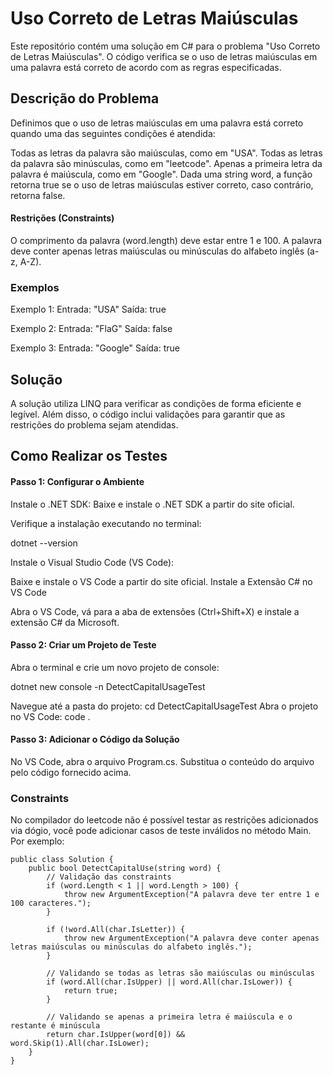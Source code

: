 # Uso Correto de Letras Maiúsculas
Este repositório contém uma solução em C# para o problema "Uso Correto de Letras Maiúsculas". O código verifica se o uso de letras maiúsculas em uma palavra está correto de acordo com as regras especificadas.

## Descrição do Problema
Definimos que o uso de letras maiúsculas em uma palavra está correto quando uma das seguintes condições é atendida:

Todas as letras da palavra são maiúsculas, como em "USA".
Todas as letras da palavra são minúsculas, como em "leetcode".
Apenas a primeira letra da palavra é maiúscula, como em "Google".
Dada uma string word, a função retorna true se o uso de letras maiúsculas estiver correto, caso contrário, retorna false.

#### Restrições (Constraints)
O comprimento da palavra (word.length) deve estar entre 1 e 100.
A palavra deve conter apenas letras maiúsculas ou minúsculas do alfabeto inglês (a-z, A-Z).

### Exemplos

Exemplo 1:
Entrada: "USA"
Saída: true

Exemplo 2:
Entrada: "FlaG"
Saída: false

Exemplo 3:
Entrada: "Google"
Saída: true

## Solução
A solução utiliza LINQ para verificar as condições de forma eficiente e legível. Além disso, o código inclui validações para garantir que as restrições do problema sejam atendidas.


## Como Realizar os Testes
 #### Passo 1: Configurar o Ambiente
Instale o .NET SDK:
Baixe e instale o .NET SDK a partir do site oficial.

Verifique a instalação executando no terminal:

dotnet --version

Instale o Visual Studio Code (VS Code):

Baixe e instale o VS Code a partir do site oficial.
Instale a Extensão C# no VS Code

Abra o VS Code, vá para a aba de extensões (Ctrl+Shift+X) e instale a extensão C# da Microsoft.

#### Passo 2: Criar um Projeto de Teste
Abra o terminal e crie um novo projeto de console:

dotnet new console -n DetectCapitalUsageTest

Navegue até a pasta do projeto:
cd DetectCapitalUsageTest
Abra o projeto no VS Code:
code .

#### Passo 3: Adicionar o Código da Solução
No VS Code, abra o arquivo Program.cs.
Substitua o conteúdo do arquivo pelo código fornecido acima.


### Constraints
No compilador do leetcode não é possível testar as restrições adicionados via dógio, você pode adicionar casos de teste inválidos no método Main. Por exemplo:

```
public class Solution {
    public bool DetectCapitalUse(string word) {
        // Validação das constraints
        if (word.Length < 1 || word.Length > 100) {
            throw new ArgumentException("A palavra deve ter entre 1 e 100 caracteres.");
        }

        if (!word.All(char.IsLetter)) {
            throw new ArgumentException("A palavra deve conter apenas letras maiúsculas ou minúsculas do alfabeto inglês.");
        }

        // Validando se todas as letras são maiúsculas ou minúsculas
        if (word.All(char.IsUpper) || word.All(char.IsLower)) {
            return true;
        }

        // Validando se apenas a primeira letra é maiúscula e o restante é minúscula
        return char.IsUpper(word[0]) && word.Skip(1).All(char.IsLower);
    }
}
```

